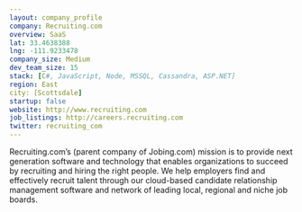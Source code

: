 ```yaml
---
layout: company_profile
company: Recruiting.com
overview: SaaS 
lat: 33.4638388
lng: -111.9233478
company_size: Medium
dev_team_size: 15
stack: [C#, JavaScript, Node, MSSQL, Cassandra, ASP.NET]
region: East
city: [Scottsdale]
startup: false
website: http://www.recruiting.com
job_listings: http://careers.recruiting.com
twitter: recruiting_com
---
```


Recruiting.com’s (parent company of Jobing.com) mission is to provide next generation software and technology that enables organizations to succeed by recruiting and hiring the right people. We help employers find and effectively recruit talent through our cloud-based candidate relationship management software and network of leading local, regional and niche job boards.